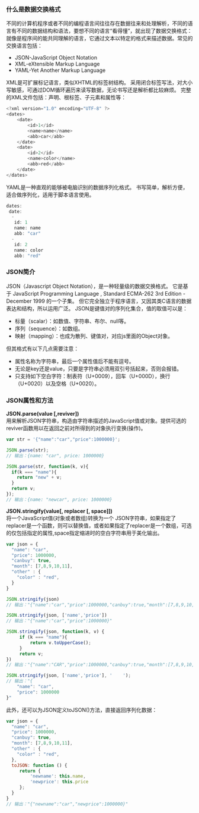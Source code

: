 ### 什么是数据交换格式
不同的计算机程序或者不同的编程语言间往往存在数据往来和处理解析，不同的语言有不同的数据结构和语法，要想不同的语言“看得懂”，就出现了数据交换格式：就像是程序间的能共同理解的语言，它通过文本以特定的格式来描述数据。常见的交换语言包括：

* JSON-JavaScript Object Notation
* XML-eXtensible Markup Language
* YAML-Yet Another Markup Language

XML是可扩展标记语言，类似XHTML的标签树结构。
采用闭合标签写法，对大小写敏感，可通过DOM循环遍历来读写数据，无论书写还是解析都比较麻烦。
完整的XML文件包括：声明、根标签、子元素和属性等：

``` js
<?xml version="1.0" encoding="UTF-8" ?>
<dates>
    <date>
        <id>1</id>
        <name>name</name>
        <abb>car</abb>
    </date>
    <date>
        <id>2</id>
        <name>color</name>
        <abb>red</abb>
    </date>
</dates>
```
YAML是一种直观的能够被电脑识别的数据序列化格式。
书写简单，解析方便，适合做序列化，适用于脚本语言使用。

```js
dates: 
 date: 
  - 
   id: 1
   name: name
   abb: "car"
  - 
   id: 2
   name: color
   abb: "red"
```

### JSON简介
JSON（Javascript Object Notation），是一种轻量级的数据交换格式。
它是基于 JavaScript Programming Language , Standard ECMA-262 3rd Edition - December 1999 的一个子集。
但它完全独立于程序语言，又因其类C语言的数据表达和结构，所以运用广泛。
JSON是键值对的序列化集合，值的取值可以是：

* 标量（scalar）：如数值、字符串、布尔、null等。
* 序列（sequence）：如数组。
* 映射（mapping）：也成为散列、键值对，对应js里面的Object对象。  

但其格式有以下几点需要注意：

* 属性名称为字符串，最后一个属性值后不能有逗号。
* 无论是key还是value，只要是字符串必须用双引号括起来，否则会报错。
* 只支持如下空白字符：制表符（U+0009），回车（U+000D），换行（U+0020）以及空格（U+0020）。

### JSON属性和方法

**JSON.parse(value [,reviver])**            
用来解析JSON字符串，构造由字符串描述的JavaScript值或对象。提供可选的reviver函数用以在返回之前对所得到的对象执行变换(操作)。
```js
var str = '{"name":"car","price":1000000}';

JSON.parse(str);
// 输出：{name: "car", price: 1000000}

JSON.parse(str, function(k, v){
  if(k === "name"){
    return "new" + v;
  }
  return v;
});
// 输出：{name: "newcar", price: 1000000}
```

**JSON.stringify(value[, replacer [, space]])**         
将一个JavaScript值(对象或者数组)转换为一个 JSON字符串，如果指定了replacer是一个函数，则可以替换值，或者如果指定了replacer是一个数组，可选的仅包括指定的属性,space指定缩进时的空白字符串用于美化输出。

```js
var json = {
  "name": "car",
  "price": 1000000,
  "canbuy": true,
  "month": [7,8,9,10,11],
  "other" : {
    "color" : "red",
  }
}

JSON.stringify(json)
// 输出："{"name":"car","price":1000000,"canbuy":true,"month":[7,8,9,10,11],"other":{"color":"red"}}"

JSON.stringify(json, ['name','price'])
// 输出："{"name":"car","price":1000000}"

JSON.stringify(json, function(k, v) {
     if (k === "name"){
         return v.toUpperCase();
     }
     return v;
})
// 输出："{"name":"CAR","price":1000000,"canbuy":true,"month":[7,8,9,10,11],"other":{"color":"red"}}"

JSON.stringify(json, ['name','price'], '    ');
// 输出："{
    "name": "car",
    "price": 1000000
}"

```
此外，还可以为JSON定义toJSON()方法，直接返回序列化数据：
``` js
var json = {
  "name": "car",
  "price": 1000000,
  "canbuy": true,
  "month": [7,8,9,10,11],
  "other" : {
    "color" : "red",
  },
  toJSON: function () {
     return { 
         'newname': this.name,
         'newprice': this.price
     };
  }
}
// 输出："{"newname":"car","newprice":1000000}"
```